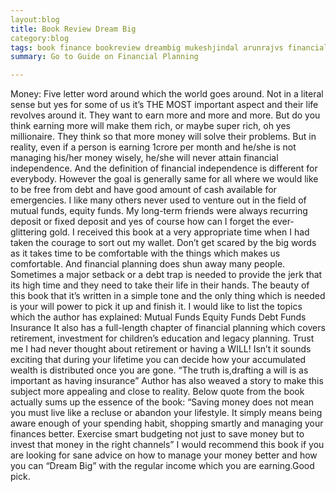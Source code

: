 ```yaml
---
layout:blog
title: Book Review Dream Big
category:blog
tags: book finance bookreview dreambig mukeshjindal arunrajvs financialplanning
summary: Go to Guide on Financial Planning

---
```



Money: Five letter word around which the world goes around. Not in a literal sense but yes for some of us it’s THE MOST important aspect and their life revolves around it. They want to earn more and more and more. But do you think earning more will make them rich, or maybe super rich, oh yes millionaire. They think so that more money will solve their problems. But in reality, even if a person is earning 1crore per month and he/she is not managing his/her money wisely, he/she will never attain financial independence. And the definition of financial independence is different for everybody. However the goal is generally same for all where we would like to be free from debt and have good amount of cash available for emergencies. 
I like many others never used to venture out in the field of mutual funds, equity funds. My long-term friends were always recurring deposit or fixed deposit and yes of course how can I forget the ever-glittering gold. I received this book at a very appropriate time when I had taken the courage to sort out my wallet. Don’t get scared by the big words as it takes time to be comfortable with the things which makes us comfortable. And financial planning does shun away many people. Sometimes a major setback or a debt trap is needed to provide the jerk that its high time and they need to take their life in their hands.
The beauty of this book that it’s written in a simple tone and the only thing which is needed is your will power to pick it up and finish it. I would like to list the topics which the author has explained:
Mutual Funds
Equity Funds
Debt Funds
Insurance
It also has a full-length chapter of financial planning which covers retirement, investment for children’s education and legacy planning. Trust me I had never thought about retirement or having a WILL! Isn’t it sounds exciting that during your lifetime you can decide how your accumulated wealth is distributed once you are gone.
“The truth is,drafting a will is as important as having insurance”
Author has also weaved a story to make this subject more appealing and close to reality.
Below quote from the book actually sums up the essence of the book:
“Saving money does not mean you must live like a recluse or abandon your lifestyle. It simply means being aware enough of your spending habit, shopping smartly and managing your finances better. Exercise smart budgeting not just to save money but to invest that money in the right channels”
I would recommend this book if you are looking for sane advice on how to manage your money better and how you can “Dream Big” with the regular income which you are earning.Good pick.
